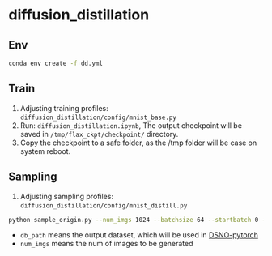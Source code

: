 # diffusion_distillation

## Env

```bash
conda env create -f dd.yml
```

## Train

1. Adjusting training profiles: `diffusion_distillation/config/mnist_base.py`
2. Run: `diffusion_distillation.ipynb`, The output checkpoint will be saved in `/tmp/flax_ckpt/checkpoint/` directory.
3. Copy the checkpoint to a safe folder, as the /tmp folder will be case on system reboot. 

## Sampling

1. Adjusting sampling profiles: `diffusion_distillation/config/mnist_distill.py`
```bash
python sample_origin.py --num_imgs 1024 --batchsize 64 --startbatch 0 --db_path data/mnist_origin_debug --ckpt_path /path/to/ckpt
```

- `db_path` means the output dataset, which will be used in [DSNO-pytorch](https://github.com/JavaZeroo/DSNO-pytorch)
- `num_imgs` means the num of images to be generated